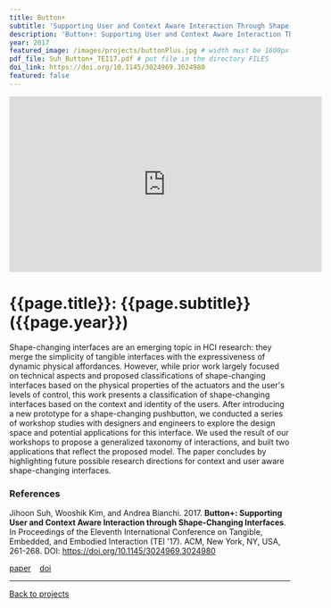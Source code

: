 ```yaml
---
title: Button+
subtitle: 'Supporting User and Context Aware Interaction Through Shape-Changing Interfaces'
description: 'Button+: Supporting User and Context Aware Interaction Through Shape-Changing Interfaces'
year: 2017
featured_image: /images/projects/buttonPlus.jpg # width must be 1600px
pdf_file: Suh_Button+_TEI17.pdf # put file in the directory FILES
doi_link: https://doi.org/10.1145/3024969.3024980
featured: false
---
```


<!--
<div class="gallery" data-columns="1">
	<img src="/images/projects/example.jpg">
	<img src="/images/projects/example.jpg">
	<img src="/images/projects/example.jpg">
</div>
 -->

<iframe width="560" height="315" src="https://www.youtube.com/embed/2B10-bxlgzc" frameborder="0" allow="accelerometer; autoplay; encrypted-media; gyroscope; picture-in-picture" allowfullscreen></iframe>

<!-- DO NOT CHANGE MANUALLY -->

# {{page.title}}: {{page.subtitle}} ({{page.year}})

Shape-changing interfaces are an emerging topic in HCI research: they merge the simplicity of tangible interfaces with the expressiveness of dynamic physical affordances. However, while prior work largely focused on technical aspects and proposed classifications of shape-changing interfaces based on the physical properties of the actuators and the user's levels of control, this work presents a classification of shape-changing interfaces based on the context and identity of the users. After introducing a new prototype for a shape-changing pushbutton, we conducted a series of workshop studies with designers and engineers to explore the design space and potential applications for this interface. We used the result of our workshops to propose a generalized taxonomy of interactions, and built two applications that reflect the proposed model. The paper concludes by highlighting future possible research directions for context and user aware shape-changing interfaces.

### References

Jihoon Suh, Wooshik Kim, and Andrea Bianchi. 2017. **Button+: Supporting User and Context Aware Interaction through Shape-Changing Interfaces**. In Proceedings of the Eleventh International Conference on Tangible, Embedded, and Embodied Interaction (TEI '17). ACM, New York, NY, USA, 261-268. DOI: https://doi.org/10.1145/3024969.3024980

<!-- DO NOT CHANGE MANUALLY -->

<a href="{{ site.url }}/files/{{ page.year }}/{{ page.pdf_file }}" target="_blank">paper</a>&nbsp;&nbsp;&nbsp;
<a href="{{ page.doi_link }}" target="_blank">doi</a>

---

<a href="/index.html" class="button button--large">Back to projects</a>
